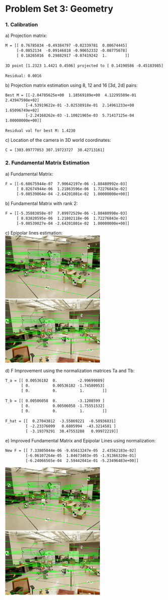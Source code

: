 # Problem Set 3: Geometry

### 1. Calibration
a) Projection matrix:  
```
M = [[ 0.76785834 -0.49384797 -0.02339781  0.00674445]
     [-0.0852134  -0.09146818 -0.90652332 -0.08775678]
     [ 0.18265016  0.29882917 -0.07419242  1.        ]]
     
3D point [1.2323 1.4421 0.4506] projected to [ 0.14190586 -0.45183985]

Residual: 0.0016
```  

b) Projection matrix estimation using 8, 12 and 16 [3d, 2d] pairs:  
```
Best M = [[-2.04785625e+00  1.18569189e+00  4.12295509e-01  2.43947598e+02]
         [-4.53919622e-01 -3.02538918e-01  2.14961233e+00  1.65096749e+02]
         [-2.24168262e-03 -1.10021965e-03  5.71417125e-04  1.00000000e+00]]
         
Residual val for best M: 1.4230
```
 
c) Location of the camera in 3D world coordinates:  
```
C = [303.09777053 307.19723727  30.42713161]
```


### 2. Fundamental Matrix Estimation
a) Fundamental Matrix:  
```
F = [[-6.60675944e-07  7.90642197e-06 -1.88480992e-03]
     [ 8.82674944e-06  1.21863596e-06  1.72276843e-02]
     [-9.08539064e-04 -2.64201801e-02  1.00000000e+00]]
```

b) Fundamental Matrix with rank 2:
```
F = [[-5.35883058e-07  7.89972529e-06 -1.88480998e-03]
     [ 8.83820595e-06  1.21802118e-06  1.72276843e-02]
     [-9.08539027e-04 -2.64201801e-02  1.00000000e+00]]
```  

c) Epipolar lines estimation:  
<img src="output/ps3-2-c-1.png" width="300">
<img src="output/ps3-2-c-2.png" width="300">   

d) F Improvement using the normalization matrices Ta and Tb:
```
T_a = [[ 0.00536182  0.         -2.99699089]
       [ 0.          0.00536182 -1.74580953]
       [ 0.          0.          1.        ]]

T_b = [[ 0.00506058  0.         -3.1208599 ]
       [ 0.          0.00506058 -1.75551532]
       [ 0.          0.          1.        ]]

F_hat = [[  0.27043812  -3.55869221  -0.58936831]
         [ -2.23376099   0.6805994  -43.3214581 ]
         [ -3.19379291  38.47553288   0.99972219]]
```  

e) Improved Fundamental Matrix and Epipolar Lines using normalization:  
```
New F = [[ 7.33805044e-06 -9.65613247e-05  2.43562183e-02]
         [-6.06107264e-05  1.84673403e-05 -1.91366320e-01]
         [-6.24066565e-04  2.59442041e-01 -5.23496483e+00]]
```  
<img src="output/ps3-2-e-1.png" width="300"> <img src="output/ps3-2-e-2.png" width="300">  
